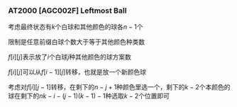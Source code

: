 ### AT2000 [AGC002F] Leftmost Ball

考虑最终状态有$k$个白球和其他颜色的球各$n-1$个

限制是任意前缀白球个数大于等于其他颜色种类数

$f[i][j]$表示放了$i$个白球$j$种其他颜色的球方案数

$f[i][j]$可以从$f[i-1][j]$转移，也就是放一个新颜色球

考虑对$f[i][j-1]$转移，在剩下的$n-j+1$种颜色里选一个，剩下的$k-2$个本颜色的球在剩下的$nk-i-(j-1)(k-1)-1$种选取$k-2$个位置即可